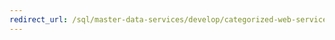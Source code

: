 ```yaml
---
redirect_url: /sql/master-data-services/develop/categorized-web-service-operations-master-data-services?toc=%2fsql%2fmaster-data-services%2fdevelop%2ftoc.json
---
```

